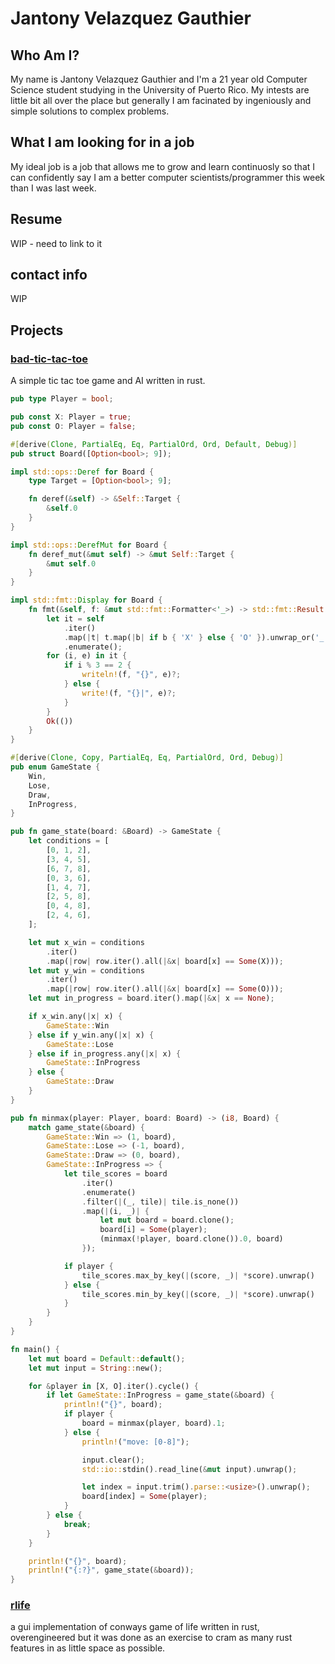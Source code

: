 # Jantony Velazquez Gauthier

## Who Am I?
My name is Jantony Velazquez Gauthier and I'm a 21 year old Computer Science student
studying in the University of Puerto Rico. My intests are little bit all over the place
but generally I am facinated by ingeniously and simple solutions to complex problems.

## What I am looking for in a job
My ideal job is a job that allows me to grow and learn continuosly so that I can
confidently say I am a better computer scientists/programmer this week than I was 
last week.

## Resume
WIP - need to link to it

## contact info
WIP

## Projects

### [bad-tic-tac-toe](https://github.com/jvg-upr/bad-tic-tac-toe)
A simple tic tac toe game and AI written in rust.
```rust
pub type Player = bool;

pub const X: Player = true;
pub const O: Player = false;

#[derive(Clone, PartialEq, Eq, PartialOrd, Ord, Default, Debug)]
pub struct Board([Option<bool>; 9]);

impl std::ops::Deref for Board {
    type Target = [Option<bool>; 9];

    fn deref(&self) -> &Self::Target {
        &self.0
    }
}

impl std::ops::DerefMut for Board {
    fn deref_mut(&mut self) -> &mut Self::Target {
        &mut self.0
    }
}

impl std::fmt::Display for Board {
    fn fmt(&self, f: &mut std::fmt::Formatter<'_>) -> std::fmt::Result {
        let it = self
            .iter()
            .map(|t| t.map(|b| if b { 'X' } else { 'O' }).unwrap_or('_'))
            .enumerate();
        for (i, e) in it {
            if i % 3 == 2 {
                writeln!(f, "{}", e)?;
            } else {
                write!(f, "{}|", e)?;
            }
        }
        Ok(())
    }
}

#[derive(Clone, Copy, PartialEq, Eq, PartialOrd, Ord, Debug)]
pub enum GameState {
    Win,
    Lose,
    Draw,
    InProgress,
}

pub fn game_state(board: &Board) -> GameState {
    let conditions = [
        [0, 1, 2],
        [3, 4, 5],
        [6, 7, 8],
        [0, 3, 6],
        [1, 4, 7],
        [2, 5, 8],
        [0, 4, 8],
        [2, 4, 6],
    ];

    let mut x_win = conditions
        .iter()
        .map(|row| row.iter().all(|&x| board[x] == Some(X)));
    let mut y_win = conditions
        .iter()
        .map(|row| row.iter().all(|&x| board[x] == Some(O)));
    let mut in_progress = board.iter().map(|&x| x == None);

    if x_win.any(|x| x) {
        GameState::Win
    } else if y_win.any(|x| x) {
        GameState::Lose
    } else if in_progress.any(|x| x) {
        GameState::InProgress
    } else {
        GameState::Draw
    }
}

pub fn minmax(player: Player, board: Board) -> (i8, Board) {
    match game_state(&board) {
        GameState::Win => (1, board),
        GameState::Lose => (-1, board),
        GameState::Draw => (0, board),
        GameState::InProgress => {
            let tile_scores = board
                .iter()
                .enumerate()
                .filter(|(_, tile)| tile.is_none())
                .map(|(i, _)| {
                    let mut board = board.clone();
                    board[i] = Some(player);
                    (minmax(!player, board.clone()).0, board)
                });

            if player {
                tile_scores.max_by_key(|(score, _)| *score).unwrap()
            } else {
                tile_scores.min_by_key(|(score, _)| *score).unwrap()
            }
        }
    }
}

fn main() {
    let mut board = Default::default();
    let mut input = String::new();

    for &player in [X, O].iter().cycle() {
        if let GameState::InProgress = game_state(&board) {
            println!("{}", board);
            if player {
                board = minmax(player, board).1;
            } else {
                println!("move: [0-8]");

                input.clear();
                std::io::stdin().read_line(&mut input).unwrap();

                let index = input.trim().parse::<usize>().unwrap();
                board[index] = Some(player);
            }
        } else {
            break;
        }
    }

    println!("{}", board);
    println!("{:?}", game_state(&board));
}
```
### [rlife](https://github.com/jvg-upr/rlife)
a gui implementation of conways game of life written in rust, overengineered but it was
done as an exercise to cram as many rust features in as little space as possible.
